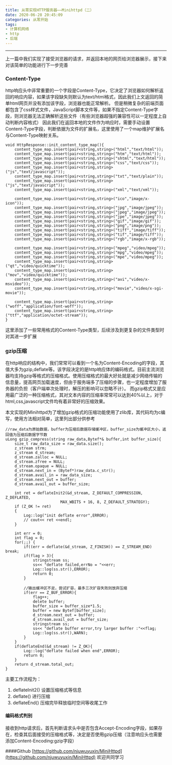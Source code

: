 ```yaml
---
title: 从零实现HTTP服务器——Minihttpd（二）
date: 2020-06-28 20:45:09
categories: 从零开始
tags:
- 计算机网络
- http
- 后端
---
```

----
上一篇中我们实现了接受浏览器的请求，并返回本地的网页给浏览器展示，接下来对该简单的功能进行下一步完善

### Content-Type
http响应头中非常重要的一个字段是Content-Type，它决定了浏览器如何解析返回的响应内容，如果该字段缺失则默认为text/html格式，因此我们上文返回的简单html网页并没有添加该字段，浏览器也能正常解析。
但是稍微复杂的前端页面都包含了css样式文件，JavaScript脚本文件等，如果不指定Content-Type字段，则浏览器无法正确解析这些文件（有些浏览器超强的兼容性可以一定程度上自动判断内容格式）
因此我们在返回本地的文件作为响应时，需要手动设置Content-Type字段，判断依据为文件的扩展名，这里使用了一个map维护扩展名与Content-Type映射关系。
```
void HttpResponse::init_content_type_map(){
    content_type_map.insert(pair<string,string>("html","text/html"));
    content_type_map.insert(pair<string,string>("htm","text/html"));
    content_type_map.insert(pair<string,string>("shtml","text/html"));
    content_type_map.insert(pair<string,string>("css","text/css"));
    content_type_map.insert(pair<string,string>("js","text/javascript"));
    content_type_map.insert(pair<string,string>("txt","text/plain"));
    content_type_map.insert(pair<string,string>("js","text/javascript"));
    content_type_map.insert(pair<string,string>("xml","text/xml"));

    content_type_map.insert(pair<string,string>("ico","image/x-icon"));
    content_type_map.insert(pair<string,string>("jpg","image/jpeg"));
    content_type_map.insert(pair<string,string>("jpeg","image/jpeg"));
    content_type_map.insert(pair<string,string>("jpe","image/jpeg"));
    content_type_map.insert(pair<string,string>("gif","image/gif"));
    content_type_map.insert(pair<string,string>("png","image/png"));
    content_type_map.insert(pair<string,string>("tiff","image/tiff"));
    content_type_map.insert(pair<string,string>("tif","image/tiff"));
    content_type_map.insert(pair<string,string>("rgb","image/x-rgb"));

    content_type_map.insert(pair<string,string>("mpeg","video/mpeg"));
    content_type_map.insert(pair<string,string>("mpg","video/mpeg"));
    content_type_map.insert(pair<string,string>("mpe","video/mpeg"));
    content_type_map.insert(pair<string,string>("qt","video/quicktime"));
    content_type_map.insert(pair<string,string>("mov","video/quicktime"));
    content_type_map.insert(pair<string,string>("avi","video/x-msvideo"));
    content_type_map.insert(pair<string,string>("movie","video/x-sgi-movie"));

    content_type_map.insert(pair<string,string>("woff","application/font-woff"));
    content_type_map.insert(pair<string,string>("ttf","application/octet-stream"));
}
```
这里添加了一些常用格式的Content-Type类型，后续涉及到更复杂的文件类型时对其进一步扩展

### gzip压缩
在http响应的结构中，我们常常可以看到一个名为Content-Encoding的字段，其值大多为gzip,deflate等。该字段决定的是http响应体的编码格式。目前主流浏览器均支持gzip等格式的压缩格式。使用压缩格式的最大好处就是减少网络传输的信息量，提高网页加载速度，但由于服务端多了压缩的步骤，也一定程度增加了服务器的负担（客户端单次处理时，解压的影响可以忽略不计）。
而gzip格式又是应用最广泛的一种压缩格式，其对文本内容的压缩率常常可以达到40%以上，对于html,css,javascript文件均有着非常好的压缩效果。

本文实现的Minihttpd为了增加gzip格式的压缩功能使用了zlib库，其代码均为c编写，使用方法相对简单，这里列出部分供参考
```
//raw_data为原始数据，buffer为压缩后数据存储缓冲区，buffer_size为缓冲区大小，返回值为压缩后数据字节数
uLong gzip_compress(string raw_data,Bytef*& buffer,int buffer_size){
    size_t raw_data_size = raw_data.size();
    z_stream strm;
    z_stream d_stream;
    d_stream.zalloc = NULL;
    d_stream.zfree = NULL;
    d_stream.opaque = NULL;
    d_stream.next_in = (Bytef*)raw_data.c_str();
    d_stream.avail_in = raw_data_size;
    d_stream.next_out = buffer;
    d_stream.avail_out = buffer_size;

    int ret = deflateInit2(&d_stream, Z_DEFAULT_COMPRESSION, Z_DEFLATED,
						MAX_WBITS + 16, 8, Z_DEFAULT_STRATEGY);
    if (Z_OK != ret)
    {
        Log::log("init deflate error",ERROR);
        // cout<< ret <<endl;
    }

    int err = 0;
    int flag = 0;
    for(;;) {
        if((err = deflate(&d_stream, Z_FINISH)) == Z_STREAM_END) break;
        if(flag > 3){
            stringstream ss;
            ss<< "deflate failed,errNo = "<<err;
            Log::log(ss.str(),ERROR);
            return 0;
        }

        //输出缓冲区不足，尝试扩容，最多三次扩容失败则放弃压缩
        if(err == Z_BUF_ERROR){
            flag++;
            delete buffer;
            buffer_size = buffer_size*1.5;
            buffer = new Bytef[buffer_size];
            d_stream.next_out = buffer;
            d_stream.avail_out = buffer_size;
            stringstream ss;
            ss<< "deflate buffer error,try larger buffer :"<<flag;
            Log::log(ss.str(),WARN);
        }
    }
    if(deflateEnd(&d_stream) != Z_OK){
        Log::log("deflate failed when end",ERROR);
        return 0;
    }
    return d_stream.total_out;
}
```
主要工作流程为：
1. deflateInit2()  设置压缩格式等信息
2. deflate() 进行压缩
3. deflateEnd() 压缩完毕释放临时空间等收尾工作

#### 编码格式判别
接收到http请求后，首先判断请求头中是否包含Accept-Encoding字段，如果存在，检查其后面接受的压缩格式等，决定是否使用gzip压缩（注意响应头也需要添加Content-Encoding:gzip字段）

####Github
[https://github.com/njuwuyuxin/MiniHttpd](https://github.com/njuwuyuxin/MiniHttpd)
欢迎共同学习